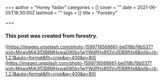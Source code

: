 +++
author = "Honey Yadav"
categories = []
cover = ""
date = 2021-06-05T18:30:00Z
lastmod = ""
tags = []
title = "Forestry"

+++
### This post was created from forestry.

![https://images.unsplash.com/photo-1599718568661-be018b78b537?ixid=MnwxMjA3fDB8MHxwaG90by1wYWdlfHx8fGVufDB8fHx8&ixlib=rb-1.2.1&auto=format&fit=crop&w=400&q=80](https://images.unsplash.com/photo-1599718568661-be018b78b537?ixid=MnwxMjA3fDB8MHxwaG90by1wYWdlfHx8fGVufDB8fHx8&ixlib=rb-1.2.1&auto=format&fit=crop&w=400&q=80)